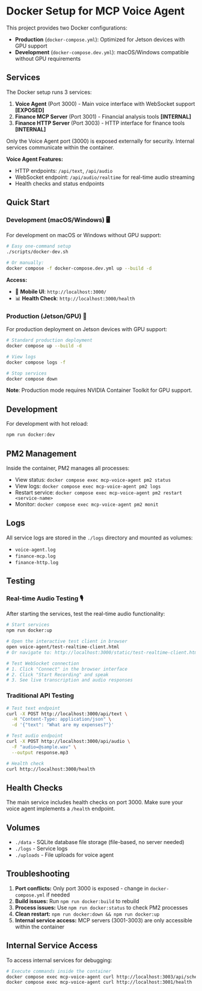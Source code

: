 # Docker Setup for MCP Voice Agent

This project provides two Docker configurations:
- **Production** (`docker-compose.yml`): Optimized for Jetson devices with GPU support
- **Development** (`docker-compose.dev.yml`): macOS/Windows compatible without GPU requirements

## Services

The Docker setup runs 3 services:

1. **Voice Agent** (Port 3000) - Main voice interface with WebSocket support **[EXPOSED]**
2. **Finance MCP Server** (Port 3001) - Financial analysis tools **[INTERNAL]**
3. **Finance HTTP Server** (Port 3003) - HTTP interface for finance tools **[INTERNAL]**

Only the Voice Agent port (3000) is exposed externally for security. Internal services communicate within the container.

**Voice Agent Features:**
- HTTP endpoints: `/api/text`, `/api/audio` 
- WebSocket endpoint: `/api/audio/realtime` for real-time audio streaming
- Health checks and status endpoints

## Quick Start

### Development (macOS/Windows) 🖥️

For development on macOS or Windows without GPU support:

```bash
# Easy one-command setup
./scripts/docker-dev.sh

# Or manually:
docker compose -f docker-compose.dev.yml up --build -d
```

**Access:**
- 📱 **Mobile UI**: `http://localhost:3000/`
- 📊 **Health Check**: `http://localhost:3000/health`

### Production (Jetson/GPU) 🚀

For production deployment on Jetson devices with GPU support:

```bash
# Standard production deployment
docker compose up --build -d

# View logs
docker compose logs -f

# Stop services
docker compose down
```

**Note**: Production mode requires NVIDIA Container Toolkit for GPU support.

## Development

For development with hot reload:
```bash
npm run docker:dev
```

## PM2 Management

Inside the container, PM2 manages all processes:

- View status: `docker compose exec mcp-voice-agent pm2 status`
- View logs: `docker compose exec mcp-voice-agent pm2 logs`
- Restart service: `docker compose exec mcp-voice-agent pm2 restart <service-name>`
- Monitor: `docker compose exec mcp-voice-agent pm2 monit`

## Logs

All service logs are stored in the `./logs` directory and mounted as volumes:
- `voice-agent.log`
- `finance-mcp.log`
- `finance-http.log`

## Testing

### Real-time Audio Testing 🎙️
After starting the services, test the real-time audio functionality:

```bash
# Start services
npm run docker:up

# Open the interactive test client in browser
open voice-agent/test-realtime-client.html
# Or navigate to: http://localhost:3000/static/test-realtime-client.html (if served)

# Test WebSocket connection
# 1. Click "Connect" in the browser interface
# 2. Click "Start Recording" and speak
# 3. See live transcription and audio responses
```

### Traditional API Testing
```bash
# Test text endpoint
curl -X POST http://localhost:3000/api/text \
  -H "Content-Type: application/json" \
  -d '{"text": "What are my expenses?"}'

# Test audio endpoint  
curl -X POST http://localhost:3000/api/audio \
  -F "audio=@sample.wav" \
  --output response.mp3

# Health check
curl http://localhost:3000/health
```

## Health Checks

The main service includes health checks on port 3000. Make sure your voice agent implements a `/health` endpoint.

## Volumes

- `./data` - SQLite database file storage (file-based, no server needed)
- `./logs` - Service logs
- `./uploads` - File uploads for voice agent

## Troubleshooting

1. **Port conflicts:** Only port 3000 is exposed - change in `docker-compose.yml` if needed
2. **Build issues:** Run `npm run docker:build` to rebuild
3. **Process issues:** Use `npm run docker:status` to check PM2 processes
4. **Clean restart:** `npm run docker:down && npm run docker:up`
5. **Internal service access:** MCP servers (3001-3003) are only accessible within the container

## Internal Service Access

To access internal services for debugging:
```bash
# Execute commands inside the container
docker compose exec mcp-voice-agent curl http://localhost:3003/api/schema
docker compose exec mcp-voice-agent curl http://localhost:3001/health
``` 